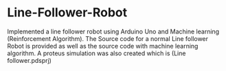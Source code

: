 # Line-Follower-Robot
Implemented a line follower robot using Arduino Uno and Machine learning (Reinforcement Algorithm).
The Source code for a normal Line follower Robot is provided as well as the source code with machine learning algorithm. A proteus simulation was also created which is (Line follower.pdsprj)
